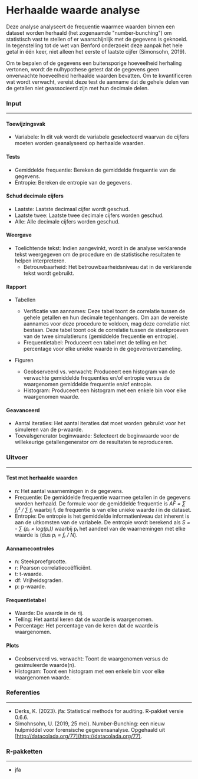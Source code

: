 Herhaalde waarde analyse
===

Deze analyse analyseert de frequentie waarmee waarden binnen een dataset worden herhaald (het zogenaamde "number-bunching") om statistisch vast te stellen of er waarschijnlijk met de gegevens is geknoeid. In tegenstelling tot de wet van Benford onderzoekt deze aanpak het hele getal in één keer, niet alleen het eerste of laatste cijfer (Simonsohn, 2019).

Om te bepalen of de gegevens een buitensporige hoeveelheid herhaling vertonen, wordt de nulhypothese getest dat de gegevens geen onverwachte hoeveelheid herhaalde waarden bevatten. Om te kwantificeren wat wordt verwacht, vereist deze test de aanname dat de gehele delen van de getallen niet geassocieerd zijn met hun decimale delen.

### Input
---

#### Toewijzingsvak
- Variabele: In dit vak wordt de variabele geselecteerd waarvan de cijfers moeten worden geanalyseerd op herhaalde waarden.

#### Tests
- Gemiddelde frequentie: Bereken de gemiddelde frequentie van de gegevens.
- Entropie: Bereken de entropie van de gegevens.

#### Schud decimale cijfers
- Laatste: Laatste decimaal cijfer wordt geschud.
- Laatste twee: Laatste twee decimale cijfers worden geschud.
- Alle: Alle decimale cijfers worden geschud.

#### Weergave
- Toelichtende tekst: Indien aangevinkt, wordt in de analyse verklarende tekst weergegeven om de procedure en de statistische resultaten te helpen interpreteren.
  - Betrouwbaarheid: Het betrouwbaarheidsniveau dat in de verklarende tekst wordt gebruikt.

#### Rapport
- Tabellen
  - Verificatie van aannames: Deze tabel toont de correlatie tussen de gehele getallen en hun decimale tegenhangers. Om aan de vereiste aannames voor deze procedure te voldoen, mag deze correlatie niet bestaan. Deze tabel toont ook de correlatie tussen de steekproeven van de twee simulatieruns (gemiddelde frequentie en entropie).
  - Frequentietabel: Produceert een tabel met de telling en het percentage voor elke unieke waarde in de gegevensverzameling.

- Figuren
  - Geobserveerd vs. verwacht: Produceert een histogram van de verwachte gemiddelde frequenties en/of entropie versus de waargenomen gemiddelde frequentie en/of entropie.
  - Histogram: Produceert een histogram met een enkele bin voor elke waargenomen waarde.

#### Geavanceerd
- Aantal iteraties: Het aantal iteraties dat moet worden gebruikt voor het simuleren van de p-waarde.
- Toevalsgenerator beginwaarde: Selecteert de beginwaarde voor de willekeurige getallengenerator om de resultaten te reproduceren.

### Uitvoer
---

#### Test met herhaalde waarden
- n: Het aantal waarnemingen in de gegevens.
- Frequentie: De gemiddelde frequentie waarmee getallen in de gegevens worden herhaald. De formule voor de gemiddelde frequentie is *AF = &#8721; f&#7522;&#178; / &#8721; f&#7522;* waarbij f&#7522; de frequentie is van elke unieke waarde *i* in de dataset.
- Entropie: De entropie is het gemiddelde informatieniveau dat inherent is aan de uitkomsten van de variabele. De entropie wordt berekend als *S = - &#8721; (p&#7522; &#215; log(p&#7522;))* waarbij p&#7522; het aandeel van de waarnemingen met elke waarde is (dus *p&#7522; = f&#7522; / N*).

#### Aannamecontroles
- n: Steekproefgrootte.
- r: Pearson correlatiecoëfficiënt.
- t: t-waarde.
- df: Vrijheidsgraden.
- p: p-waarde.

#### Frequentietabel
- Waarde: De waarde in de rij.
- Telling: Het aantal keren dat de waarde is waargenomen.
- Percentage: Het percentage van de keren dat de waarde is waargenomen.

#### Plots
- Geobserveerd vs. verwacht: Toont de waargenomen versus de gesimuleerde waarde(n).
- Histogram: Toont een histogram met een enkele bin voor elke waargenomen waarde.

### Referenties
---
- Derks, K. (2023). jfa: Statistical methods for auditing. R-pakket versie 0.6.6.
- Simohnsohn, U. (2019, 25 mei). Number-Bunching: een nieuw hulpmiddel voor forensische gegevensanalyse. Opgehaald uit [http://datacolada.org/77](http://datacolada.org/77).

### R-pakketten
---
- jfa